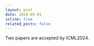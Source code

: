 ```yaml
---
layout: post
date: 2024-05-01
inline: true
related_posts: false
---
```


Two papers are accepted by ICML2024.